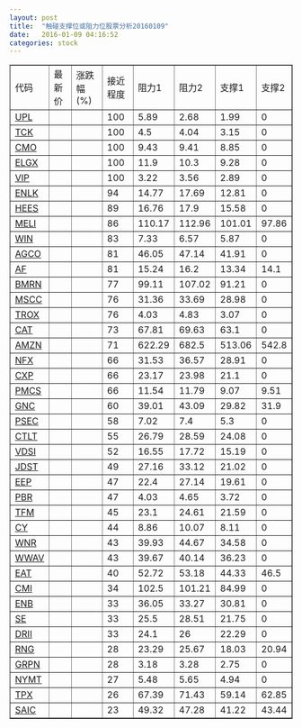 ```yaml
---
layout: post
title:  "触碰支撑位或阻力位股票分析20160109"
date:   2016-01-09 04:16:52
categories: stock
---
```

<script type="text/javascript">
var stockList = []
stockList.push('gb_upl');
stockList.push('gb_tck');
stockList.push('gb_cmo');
stockList.push('gb_elgx');
stockList.push('gb_vip');
stockList.push('gb_enlk');
stockList.push('gb_hees');
stockList.push('gb_meli');
stockList.push('gb_win');
stockList.push('gb_agco');
stockList.push('gb_af');
stockList.push('gb_bmrn');
stockList.push('gb_mscc');
stockList.push('gb_trox');
stockList.push('gb_cat');
stockList.push('gb_amzn');
stockList.push('gb_nfx');
stockList.push('gb_cxp');
stockList.push('gb_pmcs');
stockList.push('gb_gnc');
stockList.push('gb_psec');
stockList.push('gb_ctlt');
stockList.push('gb_vdsi');
stockList.push('gb_jdst');
stockList.push('gb_eep');
stockList.push('gb_pbr');
stockList.push('gb_tfm');
stockList.push('gb_cy');
stockList.push('gb_wnr');
stockList.push('gb_wwav');
stockList.push('gb_eat');
stockList.push('gb_cmi');
stockList.push('gb_enb');
stockList.push('gb_se');
stockList.push('gb_drii');
stockList.push('gb_rng');
stockList.push('gb_grpn');
stockList.push('gb_nymt');
stockList.push('gb_tpx');
stockList.push('gb_saic');
</script>
<table border="1">
 <tr>
 <td>代码</td>
 <td>最新价</td>
 <td>涨跌幅(%)</td>
 <td>接近程度</td>
 <td>阻力1</td>
 <td>阻力2</td>
 <td>支撑1</td>
 <td>支撑2</td>
</tr>
  <tr id="upl" class="green">
  <td><a href="http://stock.finance.sina.com.cn/usstock/quotes/UPL.html" target="_blank">UPL</a></td><td></td><td></td><td>100</td><td>5.89</td><td>2.68</td><td>1.99</td><td>0</td></tr>
  <tr id="tck" class="green">
  <td><a href="http://stock.finance.sina.com.cn/usstock/quotes/TCK.html" target="_blank">TCK</a></td><td></td><td></td><td>100</td><td>4.5</td><td>4.04</td><td>3.15</td><td>0</td></tr>
  <tr id="cmo" class="green">
  <td><a href="http://stock.finance.sina.com.cn/usstock/quotes/CMO.html" target="_blank">CMO</a></td><td></td><td></td><td>100</td><td>9.43</td><td>9.41</td><td>8.85</td><td>0</td></tr>
  <tr id="elgx" class="green">
  <td><a href="http://stock.finance.sina.com.cn/usstock/quotes/ELGX.html" target="_blank">ELGX</a></td><td></td><td></td><td>100</td><td>11.9</td><td>10.3</td><td>9.28</td><td>0</td></tr>
  <tr id="vip" class="red">
  <td><a href="http://stock.finance.sina.com.cn/usstock/quotes/VIP.html" target="_blank">VIP</a></td><td></td><td></td><td>100</td><td>3.22</td><td>3.56</td><td>2.89</td><td>0</td></tr>
  <tr id="enlk" class="red">
  <td><a href="http://stock.finance.sina.com.cn/usstock/quotes/ENLK.html" target="_blank">ENLK</a></td><td></td><td></td><td>94</td><td>14.77</td><td>17.69</td><td>12.81</td><td>0</td></tr>
  <tr id="hees" class="red">
  <td><a href="http://stock.finance.sina.com.cn/usstock/quotes/HEES.html" target="_blank">HEES</a></td><td></td><td></td><td>89</td><td>16.76</td><td>17.9</td><td>15.58</td><td>0</td></tr>
  <tr id="meli" class="green">
  <td><a href="http://stock.finance.sina.com.cn/usstock/quotes/MELI.html" target="_blank">MELI</a></td><td></td><td></td><td>86</td><td>110.17</td><td>112.96</td><td>101.01</td><td>97.86</td></tr>
  <tr id="win" class="green">
  <td><a href="http://stock.finance.sina.com.cn/usstock/quotes/WIN.html" target="_blank">WIN</a></td><td></td><td></td><td>83</td><td>7.33</td><td>6.57</td><td>5.87</td><td>0</td></tr>
  <tr id="agco" class="red">
  <td><a href="http://stock.finance.sina.com.cn/usstock/quotes/AGCO.html" target="_blank">AGCO</a></td><td></td><td></td><td>81</td><td>46.05</td><td>47.14</td><td>41.91</td><td>0</td></tr>
  <tr id="af" class="red">
  <td><a href="http://stock.finance.sina.com.cn/usstock/quotes/AF.html" target="_blank">AF</a></td><td></td><td></td><td>81</td><td>15.24</td><td>16.2</td><td>13.34</td><td>14.1</td></tr>
  <tr id="bmrn" class="red">
  <td><a href="http://stock.finance.sina.com.cn/usstock/quotes/BMRN.html" target="_blank">BMRN</a></td><td></td><td></td><td>77</td><td>99.11</td><td>107.02</td><td>91.21</td><td>0</td></tr>
  <tr id="mscc" class="green">
  <td><a href="http://stock.finance.sina.com.cn/usstock/quotes/MSCC.html" target="_blank">MSCC</a></td><td></td><td></td><td>76</td><td>31.36</td><td>33.69</td><td>28.98</td><td>0</td></tr>
  <tr id="trox" class="green">
  <td><a href="http://stock.finance.sina.com.cn/usstock/quotes/TROX.html" target="_blank">TROX</a></td><td></td><td></td><td>76</td><td>4.03</td><td>4.83</td><td>3.07</td><td>0</td></tr>
  <tr id="cat" class="green">
  <td><a href="http://stock.finance.sina.com.cn/usstock/quotes/CAT.html" target="_blank">CAT</a></td><td></td><td></td><td>73</td><td>67.81</td><td>69.63</td><td>63.1</td><td>0</td></tr>
  <tr id="amzn" class="red">
  <td><a href="http://stock.finance.sina.com.cn/usstock/quotes/AMZN.html" target="_blank">AMZN</a></td><td></td><td></td><td>71</td><td>622.29</td><td>682.5</td><td>513.06</td><td>542.8</td></tr>
  <tr id="nfx" class="green">
  <td><a href="http://stock.finance.sina.com.cn/usstock/quotes/NFX.html" target="_blank">NFX</a></td><td></td><td></td><td>66</td><td>31.53</td><td>36.57</td><td>28.91</td><td>0</td></tr>
  <tr id="cxp" class="red">
  <td><a href="http://stock.finance.sina.com.cn/usstock/quotes/CXP.html" target="_blank">CXP</a></td><td></td><td></td><td>66</td><td>23.17</td><td>23.98</td><td>21.1</td><td>0</td></tr>
  <tr id="pmcs" class="red">
  <td><a href="http://stock.finance.sina.com.cn/usstock/quotes/PMCS.html" target="_blank">PMCS</a></td><td></td><td></td><td>66</td><td>11.54</td><td>11.79</td><td>9.07</td><td>9.51</td></tr>
  <tr id="gnc" class="green">
  <td><a href="http://stock.finance.sina.com.cn/usstock/quotes/GNC.html" target="_blank">GNC</a></td><td></td><td></td><td>60</td><td>39.01</td><td>43.09</td><td>29.82</td><td>31.9</td></tr>
  <tr id="psec" class="red">
  <td><a href="http://stock.finance.sina.com.cn/usstock/quotes/PSEC.html" target="_blank">PSEC</a></td><td></td><td></td><td>58</td><td>7.02</td><td>7.4</td><td>5.3</td><td>0</td></tr>
  <tr id="ctlt" class="green">
  <td><a href="http://stock.finance.sina.com.cn/usstock/quotes/CTLT.html" target="_blank">CTLT</a></td><td></td><td></td><td>55</td><td>26.79</td><td>28.59</td><td>24.08</td><td>0</td></tr>
  <tr id="vdsi" class="red">
  <td><a href="http://stock.finance.sina.com.cn/usstock/quotes/VDSI.html" target="_blank">VDSI</a></td><td></td><td></td><td>52</td><td>16.55</td><td>17.72</td><td>15.19</td><td>0</td></tr>
  <tr id="jdst" class="red">
  <td><a href="http://stock.finance.sina.com.cn/usstock/quotes/JDST.html" target="_blank">JDST</a></td><td></td><td></td><td>49</td><td>27.16</td><td>33.12</td><td>21.02</td><td>0</td></tr>
  <tr id="eep" class="red">
  <td><a href="http://stock.finance.sina.com.cn/usstock/quotes/EEP.html" target="_blank">EEP</a></td><td></td><td></td><td>47</td><td>22.4</td><td>27.14</td><td>19.61</td><td>0</td></tr>
  <tr id="pbr" class="green">
  <td><a href="http://stock.finance.sina.com.cn/usstock/quotes/PBR.html" target="_blank">PBR</a></td><td></td><td></td><td>47</td><td>4.03</td><td>4.65</td><td>3.72</td><td>0</td></tr>
  <tr id="tfm" class="green">
  <td><a href="http://stock.finance.sina.com.cn/usstock/quotes/TFM.html" target="_blank">TFM</a></td><td></td><td></td><td>45</td><td>23.1</td><td>24.61</td><td>21.59</td><td>0</td></tr>
  <tr id="cy" class="red">
  <td><a href="http://stock.finance.sina.com.cn/usstock/quotes/CY.html" target="_blank">CY</a></td><td></td><td></td><td>44</td><td>8.86</td><td>10.07</td><td>8.11</td><td>0</td></tr>
  <tr id="wnr" class="red">
  <td><a href="http://stock.finance.sina.com.cn/usstock/quotes/WNR.html" target="_blank">WNR</a></td><td></td><td></td><td>43</td><td>39.93</td><td>44.67</td><td>34.58</td><td>0</td></tr>
  <tr id="wwav" class="green">
  <td><a href="http://stock.finance.sina.com.cn/usstock/quotes/WWAV.html" target="_blank">WWAV</a></td><td></td><td></td><td>43</td><td>39.67</td><td>40.14</td><td>36.23</td><td>0</td></tr>
  <tr id="eat" class="green">
  <td><a href="http://stock.finance.sina.com.cn/usstock/quotes/EAT.html" target="_blank">EAT</a></td><td></td><td></td><td>40</td><td>52.72</td><td>53.18</td><td>44.33</td><td>46.5</td></tr>
  <tr id="cmi" class="green">
  <td><a href="http://stock.finance.sina.com.cn/usstock/quotes/CMI.html" target="_blank">CMI</a></td><td></td><td></td><td>34</td><td>102.5</td><td>101.21</td><td>84.99</td><td>0</td></tr>
  <tr id="enb" class="green">
  <td><a href="http://stock.finance.sina.com.cn/usstock/quotes/ENB.html" target="_blank">ENB</a></td><td></td><td></td><td>33</td><td>36.05</td><td>33.27</td><td>30.81</td><td>0</td></tr>
  <tr id="se" class="red">
  <td><a href="http://stock.finance.sina.com.cn/usstock/quotes/SE.html" target="_blank">SE</a></td><td></td><td></td><td>33</td><td>25.5</td><td>28.51</td><td>21.75</td><td>0</td></tr>
  <tr id="drii" class="green">
  <td><a href="http://stock.finance.sina.com.cn/usstock/quotes/DRII.html" target="_blank">DRII</a></td><td></td><td></td><td>33</td><td>24.1</td><td>26</td><td>22.29</td><td>0</td></tr>
  <tr id="rng" class="green">
  <td><a href="http://stock.finance.sina.com.cn/usstock/quotes/RNG.html" target="_blank">RNG</a></td><td></td><td></td><td>28</td><td>23.29</td><td>25.67</td><td>18.03</td><td>20.94</td></tr>
  <tr id="grpn" class="green">
  <td><a href="http://stock.finance.sina.com.cn/usstock/quotes/GRPN.html" target="_blank">GRPN</a></td><td></td><td></td><td>28</td><td>3.18</td><td>3.28</td><td>2.75</td><td>0</td></tr>
  <tr id="nymt" class="red">
  <td><a href="http://stock.finance.sina.com.cn/usstock/quotes/NYMT.html" target="_blank">NYMT</a></td><td></td><td></td><td>27</td><td>5.48</td><td>5.65</td><td>4.94</td><td>0</td></tr>
  <tr id="tpx" class="red">
  <td><a href="http://stock.finance.sina.com.cn/usstock/quotes/TPX.html" target="_blank">TPX</a></td><td></td><td></td><td>26</td><td>67.39</td><td>71.43</td><td>59.14</td><td>62.85</td></tr>
  <tr id="saic" class="green">
  <td><a href="http://stock.finance.sina.com.cn/usstock/quotes/SAIC.html" target="_blank">SAIC</a></td><td></td><td></td><td>23</td><td>49.32</td><td>47.28</td><td>41.22</td><td>43.44</td></tr>
</table>
